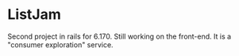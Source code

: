 ListJam
=======

Second project in rails for 6.170. Still working on the front-end. It is a "consumer exploration" service.